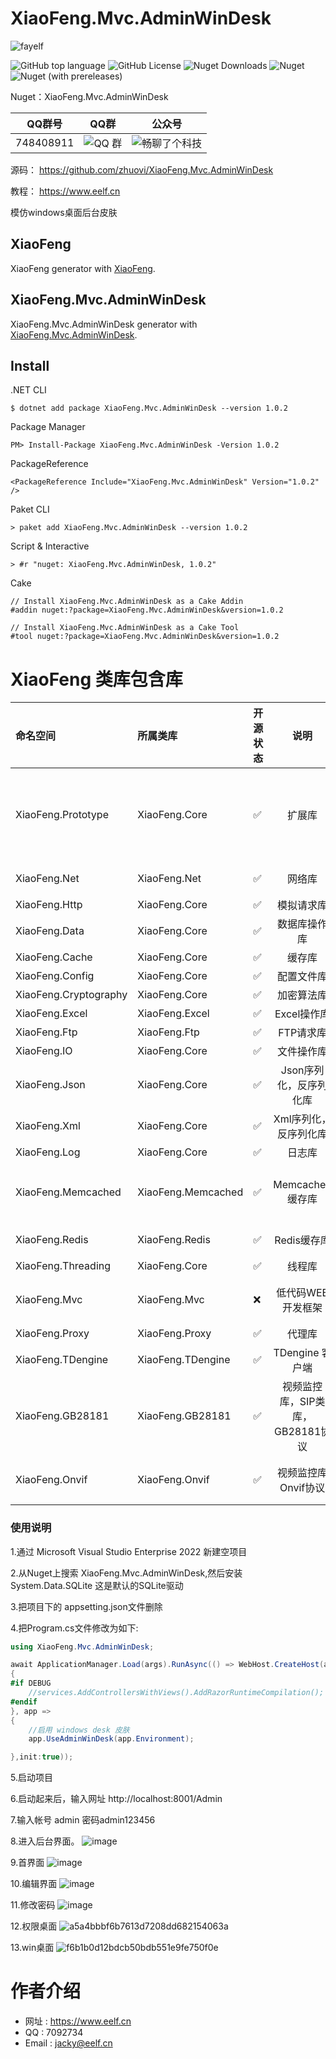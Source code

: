 # XiaoFeng.Mvc.AdminWinDesk

 ![fayelf](https://user-images.githubusercontent.com/16105174/197918392-29d40971-a8a2-4be4-ac17-323f1d0bed82.png)

![GitHub top language](https://img.shields.io/github/languages/top/zhuovi/XiaoFeng.Mvc.AdminWinDesk?logo=github)
![GitHub License](https://img.shields.io/github/license/zhuovi/XiaoFeng.Mvc.AdminWinDesk?logo=github)
![Nuget Downloads](https://img.shields.io/nuget/dt/XiaoFeng.Mvc.AdminWinDesk?logo=nuget)
![Nuget](https://img.shields.io/nuget/v/XiaoFeng.Mvc.AdminWinDesk?logo=nuget)
![Nuget (with prereleases)](https://img.shields.io/nuget/vpre/XiaoFeng.Mvc.AdminWinDesk?label=dev%20nuget&logo=nuget)

Nuget：XiaoFeng.Mvc.AdminWinDesk

| QQ群号 | QQ群 | 公众号 |
| :----:| :----: | :----: |
| 748408911  | ![QQ 群](https://user-images.githubusercontent.com/16105174/198058269-0ea5928c-a2fc-4049-86da-cca2249229ae.png) | ![畅聊了个科技](https://user-images.githubusercontent.com/16105174/198059698-adbf29c3-60c2-4c76-b894-21793b40cf34.jpg) |

源码： https://github.com/zhuovi/XiaoFeng.Mvc.AdminWinDesk

教程： https://www.eelf.cn

 模仿windows桌面后台皮肤

## XiaoFeng
XiaoFeng generator with [XiaoFeng](https://github.com/zhuovi/XiaoFeng).

## XiaoFeng.Mvc.AdminWinDesk
XiaoFeng.Mvc.AdminWinDesk generator with [XiaoFeng.Mvc.AdminWinDesk](https://github.com/zhuovi/XiaoFeng.Mvc.AdminWinDesk).

## Install

.NET CLI

```
$ dotnet add package XiaoFeng.Mvc.AdminWinDesk --version 1.0.2
```

Package Manager

```
PM> Install-Package XiaoFeng.Mvc.AdminWinDesk -Version 1.0.2
```

PackageReference

```
<PackageReference Include="XiaoFeng.Mvc.AdminWinDesk" Version="1.0.2" />
```

Paket CLI

```
> paket add XiaoFeng.Mvc.AdminWinDesk --version 1.0.2
```

Script & Interactive

```
> #r "nuget: XiaoFeng.Mvc.AdminWinDesk, 1.0.2"
```

Cake

```
// Install XiaoFeng.Mvc.AdminWinDesk as a Cake Addin
#addin nuget:?package=XiaoFeng.Mvc.AdminWinDesk&version=1.0.2

// Install XiaoFeng.Mvc.AdminWinDesk as a Cake Tool
#tool nuget:?package=XiaoFeng.Mvc.AdminWinDesk&version=1.0.2
```

# XiaoFeng 类库包含库
| 命名空间 | 所属类库 | 开源状态 | 说明 | 包含功能 |
| :----| :---- | :---- | :----: | :---- |
| XiaoFeng.Prototype | XiaoFeng.Core | :white_check_mark: | 扩展库 | ToCase 类型转换<br/>ToTimestamp,ToTimestamps 时间转时间戳<br/>GetBasePath 获取文件绝对路径,支持Linux,Windows<br/>GetFileName 获取文件名称<br/>GetMatch,GetMatches,GetMatchs,IsMatch,ReplacePatten,RemovePattern 正则表达式操作<br/> |
| XiaoFeng.Net | XiaoFeng.Net | :white_check_mark: | 网络库 | XiaoFeng网络库，封装了Socket客户端，服务端（Socket,WebSocket），根据当前库可轻松实现订阅，发布等功能。|
| XiaoFeng.Http | XiaoFeng.Core | :white_check_mark: | 模拟请求库 | 模拟网络请求 |
| XiaoFeng.Data | XiaoFeng.Core | :white_check_mark: | 数据库操作库 | 支持SQLSERVER,MYSQL,ORACLE,达梦,SQLITE,ACCESS,OLEDB,ODBC等数十种数据库 |
| XiaoFeng.Cache | XiaoFeng.Core | :white_check_mark: | 缓存库 |  内存缓存,Redis,MemcachedCache,MemoryCache,FileCache缓存 |
| XiaoFeng.Config | XiaoFeng.Core | :white_check_mark: | 配置文件库 | 通过创建模型自动生成配置文件，可为xml,json,ini文件格式 |
| XiaoFeng.Cryptography | XiaoFeng.Core | :white_check_mark: | 加密算法库 | AES,DES,RSA,MD5,DES3,SHA,HMAC,RC4加密算法 |
| XiaoFeng.Excel | XiaoFeng.Excel | :white_check_mark: | Excel操作库 | Excel操作，创建excel,编辑excel,读取excel内容，边框，字体，样式等功能  |
| XiaoFeng.Ftp | XiaoFeng.Ftp | :white_check_mark: | FTP请求库 | FTP客户端 |
| XiaoFeng.IO | XiaoFeng.Core | :white_check_mark: | 文件操作库 | 文件读写操作 |
| XiaoFeng.Json | XiaoFeng.Core | :white_check_mark: | Json序列化，反序列化库 | Json序列化，反序列化库 |
| XiaoFeng.Xml | XiaoFeng.Core | :white_check_mark: | Xml序列化，反序列化库 | Xml序列化，反序列化库 |
| XiaoFeng.Log | XiaoFeng.Core | :white_check_mark: | 日志库 | 写日志文件,数据库 |
| XiaoFeng.Memcached | XiaoFeng.Memcached | :white_check_mark: | Memcached缓存库 | Memcached中间件,支持.NET框架、.NET内核和.NET标准库,一种非常方便操作的客户端工具。实现了Set,Add,Replace,PrePend,Append,Cas,Get,Gets,Gat,Gats,Delete,Touch,Stats,Stats Items,Stats Slabs,Stats Sizes,Flush_All,Increment,Decrement,线程池功能。|
| XiaoFeng.Redis | XiaoFeng.Redis | :white_check_mark: | Redis缓存库 | Redis中间件,支持.NET框架、.NET内核和.NET标准库,一种非常方便操作的客户端工具。实现了Hash,Key,String,ZSet,Stream,Log,List,订阅发布,线程池功能; |
| XiaoFeng.Threading | XiaoFeng.Core | :white_check_mark: | 线程库 | 线程任务,线程队列 |
| XiaoFeng.Mvc | XiaoFeng.Mvc | :x: | 低代码WEB开发框架 | .net core 基础类，快速开发CMS框架，真正的低代码平台，自带角色权限，WebAPI平台，后台管理，可托管到服务运行命令为:应用.exe install 服务名 服务说明,命令还有 delete 删除 start 启动  stop 停止。 |
| XiaoFeng.Proxy | XiaoFeng.Proxy | :white_check_mark: | 代理库 | 开发中 |
| XiaoFeng.TDengine | XiaoFeng.TDengine | :white_check_mark: | TDengine 客户端 | 开发中 |
| XiaoFeng.GB28181 | XiaoFeng.GB28181 | :white_check_mark: | 视频监控库，SIP类库，GB28181协议 | 开发中 |
| XiaoFeng.Onvif | XiaoFeng.Onvif | :white_check_mark: | 视频监控库Onvif协议 | XiaoFeng.Onvif 基于.NET平台使用C#封装Onvif常用接口、设备、媒体、云台等功能， 拒绝WCF服务引用动态代理生成wsdl类文件 ， 使用原生XML扩展标记语言封装参数，所有的数据流向都可控。 |


### 使用说明

1.通过 Microsoft Visual Studio Enterprise 2022 新建空项目

2.从Nuget上搜索 XiaoFeng.Mvc.AdminWinDesk,然后安装 System.Data.SQLite 这是默认的SQLite驱动

3.把项目下的 appsetting.json文件删除

4.把Program.cs文件修改为如下:
``` csharp
using XiaoFeng.Mvc.AdminWinDesk;

await ApplicationManager.Load(args).RunAsync(() => WebHost.CreateHost(args, services =>
{
#if DEBUG
	//services.AddControllersWithViews().AddRazorRuntimeCompilation();
#endif
}, app =>
{
    //启用 windows desk 皮肤
	app.UseAdminWinDesk(app.Environment);

},init:true));
```
5.启动项目

6.启动起来后，输入网址 http://localhost:8001/Admin

7.输入帐号 admin 密码admin123456

8.进入后台界面。
![image](https://user-images.githubusercontent.com/40175292/217198431-d4dad50b-eee6-43f3-8b67-27fd0cfaea6d.png)

9.首界面
![image](https://user-images.githubusercontent.com/40175292/217198615-7e4ac224-3c7c-4239-8016-af2af3006384.png)

10.编辑界面
![image](https://user-images.githubusercontent.com/40175292/217198894-5c66aca3-06f3-4461-a519-6ebe8419fe1f.png)

11.修改密码
![image](https://user-images.githubusercontent.com/40175292/217199117-521f8ec4-21aa-4403-8dbb-a8d9ea28ee58.png)

12.权限桌面
![a5a4bbbf6b7613d7208dd682154063a](https://user-images.githubusercontent.com/40175292/217200652-89bb51fc-99bc-415b-95b4-fe7aa57eff72.png)

13.win桌面
![f6b1b0d12bdcb50bdb551e9fe750f0e](https://user-images.githubusercontent.com/40175292/217200719-4822bce1-798c-4e8b-a12c-ae810847cdd7.png)


# 作者介绍



* 网址 : https://www.eelf.cn
* QQ : 7092734
* Email : jacky@eelf.cn

